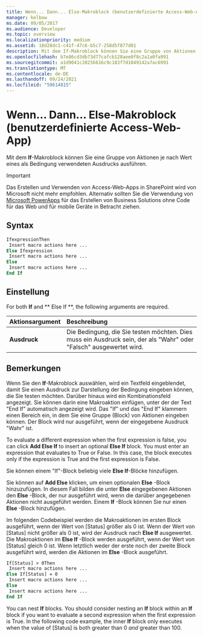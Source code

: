 ```yaml
---
title: Wenn... Dann... Else-Makroblock (benutzerdefinierte Access-Web-App)
manager: kelbow
ms.date: 09/05/2017
ms.audience: Developer
ms.topic: overview
ms.localizationpriority: medium
ms.assetid: 18d28dc1-c41f-47c6-b5c7-258d5f877d01
description: Mit dem If-Makroblock können Sie eine Gruppe von Aktionen je nach Wert eines als Bedingung verwendeten Ausdrucks ausführen.
ms.openlocfilehash: b7e86cd3db73d77cafcb128aee0f8c2a1a0fa991
ms.sourcegitcommit: a1d9041c20256616c9c183f7d1049142a7ac6991
ms.translationtype: MT
ms.contentlocale: de-DE
ms.lasthandoff: 09/24/2021
ms.locfileid: "59614815"
---
```

# <a name="ifthenelse-macro-block-access-custom-web-app"></a>Wenn... Dann... Else-Makroblock (benutzerdefinierte Access-Web-App)

Mit dem **If**-Makroblock können Sie eine Gruppe von Aktionen je nach Wert eines als Bedingung verwendeten Ausdrucks ausführen. 
  
> [!IMPORTANT]
> Das Erstellen und Verwenden von Access-Web-Apps in SharePoint wird von Microsoft nicht mehr empfohlen. Alternativ sollten Sie die Verwendung von [Microsoft PowerApps](https://powerapps.microsoft.com/en-us/) für das Erstellen von Business Solutions ohne Code für das Web und für mobile Geräte in Betracht ziehen. 
  
## <a name="syntax"></a>Syntax

```vb
IfexpressionThen 
 Insert macro actions here ... 
Else Ifexpression  
 Insert macro actions here ... 
Else 
 Insert macro actions here ... 
End If
```

## <a name="setting"></a>Einstellung

For both **If** and ** Else If **, the following arguments are required. 
  
|**Aktionsargument**|**Beschreibung**|
|:-----|:-----|
|**Ausdruck** <br/> |Die Bedingung, die Sie testen möchten. Dies muss ein Ausdruck sein, der als "Wahr" oder "Falsch" ausgewertet wird.  <br/> |
   
## <a name="remarks"></a>Bemerkungen

Wenn Sie den **If**-Makroblock auswählen, wird ein Textfeld eingeblendet, damit Sie einen Ausdruck zur Darstellung der Bedingung eingeben können, die Sie testen möchten. Darüber hinaus wird ein Kombinationsfeld angezeigt. Sie können darin eine Makroaktion einfügen, unter der der Text "End If" automatisch angezeigt wird. Das "If" und das "End If" klammern einen Bereich ein, in dem Sie eine Gruppe (Block) von Aktionen eingeben können. Der Block wird nur ausgeführt, wenn der eingegebene Ausdruck "Wahr" ist. 
  
To evaluate a different expression when the first expression is false, you can click **Add Else If** to insert an optional **Else If** block. You must enter an expression that evaluates to True or False. In this case, the block executes only if the expression is True and the first expression is False. 
  
Sie können einem "If"-Block beliebig viele **Else If**-Blöcke hinzufügen. 
  
Sie können auf **Add Else** klicken, um einen optionalen **Else** -Block hinzuzufügen. In diesem Fall bilden die unter **Else** eingegebenen Aktionen den **Else** -Block, der nur ausgeführt wird, wenn die darüber angegebenen Aktionen nicht ausgeführt werden. Einem **If** -Block können Sie nur einen **Else** -Block hinzufügen. 
  
Im folgenden Codebeispiel werden die Makroaktionen im ersten Block ausgeführt, wenn der Wert von [Status] größer als 0 ist. Wenn der Wert von [Status] nicht größer als 0 ist, wird der Ausdruck nach **Else If** ausgewertet. Die Makroaktionen im **Else If** -Block werden ausgeführt, wenn der Wert von [Status] gleich 0 ist. Wenn letztlich weder der erste noch der zweite Block ausgeführt wird, werden die Aktionen im **Else** -Block ausgeführt. 
  
```vb
If[Status] > 0Then 
 Insert macro actions here ... 
Else If[Status] = 0  
 Insert macro actions here ... 
Else 
 Insert macro actions here ... 
End If
```

You can nest **If** blocks. You should consider nesting an **If** block within an **If** block if you want to evaluate a second expression when the first expression is True. In the following code example, the inner **If** block only executes when the value of [Status] is both greater than 0  *and*  greater than 100. 
  


